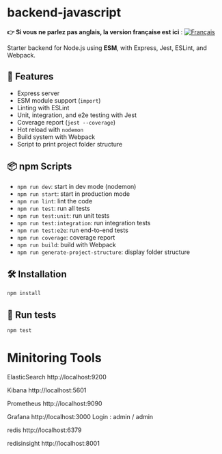 # backend-javascript

**👉 Si vous ne parlez pas anglais, la version française est ici** : [![Français](../../ui/version-fr.png)](./README.md)

Starter backend for Node.js using **ESM**, with Express, Jest, ESLint, and Webpack.

## 🚀 Features

- Express server
- ESM module support (`import`)
- Linting with ESLint
- Unit, integration, and e2e testing with Jest
- Coverage report (`jest --coverage`)
- Hot reload with `nodemon`
- Build system with Webpack
- Script to print project folder structure

## 📦 npm Scripts

- `npm run dev`: start in dev mode (nodemon)
- `npm run start`: start in production mode
- `npm run lint`: lint the code
- `npm run test`: run all tests
- `npm run test:unit`: run unit tests
- `npm run test:integration`: run integration tests
- `npm run test:e2e`: run end-to-end tests
- `npm run coverage`: coverage report
- `npm run build`: build with Webpack
- `npm run generate-project-structure`: display folder structure

## 🛠 Installation

```bash
npm install
```

## 🧪 Run tests

```bash
npm test
```

# Minitoring Tools
  
  ElasticSearch	        http://localhost:9200

  Kibana	            http://localhost:5601

  Prometheus	        http://localhost:9090

  Grafana	            http://localhost:3000
                        Login : admin / admin

  redis                 http://localhost:6379

  redisinsight	        http://localhost:8001
